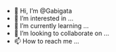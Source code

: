 - 👋 Hi, I’m @Gabigata
- 👀 I’m interested in ...
- 🌱 I’m currently learning ...
- 💞️ I’m looking to collaborate on ...
- 📫 How to reach me ...

<!---
Gabigata/Gabigata is a ✨ special ✨ repository because its `README.md` (this file) appears on your GitHub profile.
You can click the Preview link to take a look at your changes.
--->
